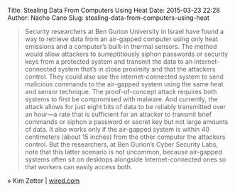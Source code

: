 Title: Stealing Data From Computers Using Heat
Date: 2015-03-23 22:28
Author: Nacho Cano
Slug: stealing-data-from-computers-using-heat

> Security researchers at Ben Gurion University in Israel have found a
> way to retrieve data from an air-gapped computer using only heat
> emissions and a computer’s built-in thermal sensors. The method would
> allow attackers to surreptitiously siphon passwords or security keys
> from a protected system and transmit the data to an internet-connected
> system that’s in close proximity and that the attackers control. They
> could also use the internet-connected system to send malicious
> commands to the air-gapped system using the same heat and sensor
> technique. The proof-of-concept attack requires both systems to first
> be compromised with malware. And currently, the attack allows for just
> eight bits of data to be reliably transmitted over an hour—a rate that
> is sufficient for an attacker to transmit brief commands or siphon a
> password or secret key but not large amounts of data. It also works
> only if the air-gapped system is within 40 centimeters (about 15
> inches) from the other computer the attackers control. But the
> researchers, at Ben Gurion’s Cyber Security Labs, note that this
> latter scenario is not uncommon, because air-gapped systems often sit
> on desktops alongside Internet-connected ones so that workers can
> easily access both.

» Kim Zetter | [wired.com][]

  [wired.com]: http://www.wired.com/2015/03/stealing-data-computers-using-heat/
    "Stealing Data From Computers Using Heat"
